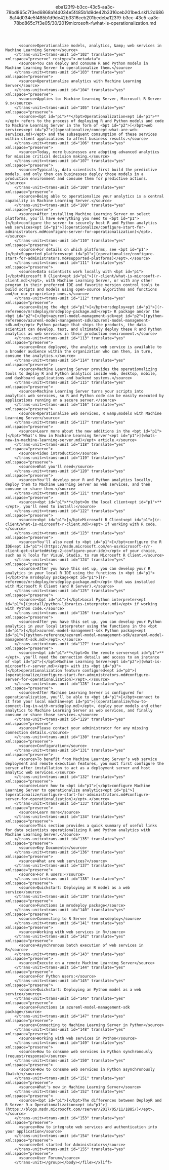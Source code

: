 <?xml version="1.0"?><xliff version="1.2" xmlns="urn:oasis:names:tc:xliff:document:1.2" xmlns:xsi="http://www.w3.org/2001/XMLSchema-instance" xsi:schemaLocation="urn:oasis:names:tc:xliff:document:1.2 xliff-core-1.2-transitional.xsd"><file datatype="xml" original="what-is-operationalization.md" source-language="en-US" target-language="en-US"><header><tool tool-id="mdxliff" tool-name="mdxliff" tool-version="1.0-8ab897d" tool-company="Microsoft" /><xliffext:skl_file_name xmlns:xliffext="urn:microsoft:content:schema:xliffextensions">eba123f9-b3cc-43c5-aa3c-78bd865c7f3ed6868a14d034e5f485b1d9de42b3316ceb201bed.skl</xliffext:skl_file_name><xliffext:version xmlns:xliffext="urn:microsoft:content:schema:xliffextensions">1.2</xliffext:version><xliffext:ms.openlocfilehash xmlns:xliffext="urn:microsoft:content:schema:xliffextensions">d6868a14d034e5f485b1d9de42b3316ceb201bed</xliffext:ms.openlocfilehash><xliffext:ms.sourcegitcommit xmlns:xliffext="urn:microsoft:content:schema:xliffextensions">eba123f9-b3cc-43c5-aa3c-78bd865c7f3e</xliffext:ms.sourcegitcommit><xliffext:ms.lasthandoff xmlns:xliffext="urn:microsoft:content:schema:xliffextensions">05/30/2019</xliffext:ms.lasthandoff><xliffext:ms.openlocfilepath xmlns:xliffext="urn:microsoft:content:schema:xliffextensions">microsoft-r\what-is-operationalization.md</xliffext:ms.openlocfilepath></header><body><group id="content" extype="content"><trans-unit id="101" translate="yes" xml:space="preserve" restype="x-metadata">
          <source>Operationalize models, analytics, &amp; web services in Machine Learning Server</source>
        </trans-unit><trans-unit id="102" translate="yes" xml:space="preserve" restype="x-metadata">
          <source>You can deploy and consume R and Python models in Machine Learning Server to operationalize them.</source>
        </trans-unit><trans-unit id="103" translate="yes" xml:space="preserve">
          <source>Operationalize analytics with Machine Learning Server</source>
        </trans-unit><trans-unit id="104" translate="yes" xml:space="preserve">
          <source>Applies to: Machine Learning Server, Microsoft R Server 9.x</source>
        </trans-unit><trans-unit id="105" translate="yes" xml:space="preserve">
          <source><bpt id="p1">**</bpt>Operationalization<ept id="p1">**</ept> refers to the process of deploying R and Python models and code to Machine Learning Server in the form of <bpt id="p2">[</bpt>web services<ept id="p2">](operationalize/concept-what-are-web-services.md)</ept> and the subsequent consumption of these services within client applications to affect business results.</source>
        </trans-unit><trans-unit id="106" translate="yes" xml:space="preserve">
          <source>Today, more businesses are adopting advanced analytics for mission critical decision making.</source>
        </trans-unit><trans-unit id="107" translate="yes" xml:space="preserve">
          <source>Typically, data scientists first build the predictive models, and only then can businesses deploy those models in a production environment and consume them for predictive actions.</source>
        </trans-unit><trans-unit id="108" translate="yes" xml:space="preserve">
          <source>Being able to operationalize your analytics is a central capability in Machine Learning Server.</source>
        </trans-unit><trans-unit id="109" translate="yes" xml:space="preserve">
          <source>After installing Machine Learning Server on select platforms, you'll have everything you need to <bpt id="p1">[</bpt>configure the server to securely host R and Python analytics web services<ept id="p1">](operationalize/configure-start-for-administrators.md#configure-server-for-operationalization)</ept>.</source>
        </trans-unit><trans-unit id="110" translate="yes" xml:space="preserve">
          <source>For details on which platforms, see <bpt id="p1">[</bpt>Supported platforms<ept id="p1">](operationalize/configure-start-for-administrators.md#supported-platforms)</ept>.</source>
        </trans-unit><trans-unit id="111" translate="yes" xml:space="preserve">
          <source>Data scientists work locally with <bpt id="p1">[</bpt>Microsoft R Client<ept id="p1">](r-client/what-is-microsoft-r-client.md)</ept>, with Machine Learning Server, or with any other program in their preferred IDE and favorite version control tools to build scripts and models using open-source algorithms and functions and/or our proprietary ones.</source>
        </trans-unit><trans-unit id="112" translate="yes" xml:space="preserve">
          <source>Using the <bpt id="p1">[</bpt>mrsdeploy<ept id="p1">](r-reference/mrsdeploy/mrsdeploy-package.md)</ept> R package and/or the <bpt id="p2">[</bpt>azureml-model-management-sdk<ept id="p2">](python-reference/azureml-model-management-sdk/azureml-model-management-sdk.md)</ept> Python package that ships the products, the data scientist can develop, test, and ultimately deploy these R and Python analytics as web services in their production environment.</source>
        </trans-unit><trans-unit id="113" translate="yes" xml:space="preserve">
          <source>Once deployed, the analytic web service is available to a broader audience within the organization who can then, in turn, consume the analytics.</source>
        </trans-unit><trans-unit id="114" translate="yes" xml:space="preserve">
          <source>Machine Learning Server provides the operationalizing tools to deploy R and Python analytics inside web, desktop, mobile, and dashboard applications and backend systems.</source>
        </trans-unit><trans-unit id="115" translate="yes" xml:space="preserve">
          <source>Machine Learning Server turns your scripts into analytics web services, so R and Python code can be easily executed by applications running on a secure server.</source>
        </trans-unit><trans-unit id="116" translate="yes" xml:space="preserve">
          <source>Operationalize web services, R &amp;models with Machine Learning Server</source>
        </trans-unit><trans-unit id="117" translate="yes" xml:space="preserve">
          <source>Learn more about the new additions in the <bpt id="p1">[</bpt>"What's New in Machine Learning Server"<ept id="p1">](whats-new-in-machine-learning-server.md)</ept> article.</source>
        </trans-unit><trans-unit id="118" translate="yes" xml:space="preserve">
          <source>Video introduction</source>
        </trans-unit><trans-unit id="119" translate="yes" xml:space="preserve">
          <source>What you'll need</source>
        </trans-unit><trans-unit id="120" translate="yes" xml:space="preserve">
          <source>You'll develop your R and Python analytics locally, deploy them to Machine Learning Server as web services, and then consume or share them.</source>
        </trans-unit><trans-unit id="121" translate="yes" xml:space="preserve">
          <source><bpt id="p1">**</bpt>On the local client<ept id="p1">**</ept>, you'll need to install:</source>
        </trans-unit><trans-unit id="122" translate="yes" xml:space="preserve">
          <source><bpt id="p1">[</bpt>Microsoft R Client<ept id="p1">](r-client/what-is-microsoft-r-client.md)</ept> if working with R code.</source>
        </trans-unit><trans-unit id="123" translate="yes" xml:space="preserve">
          <source>You'll also need to <bpt id="p1">[</bpt>configure the R IDE<ept id="p1">](https://msdn.microsoft.com/en-us/microsoft-r/r-client-get-started#step-2-configure-your-ide)</ept> of your choice, such as R Tools for Visual Studio, to run Microsoft R Client.</source>
        </trans-unit><trans-unit id="124" translate="yes" xml:space="preserve">
          <source>After you have this set up, you can develop your R analytics in your local R IDE using the functions in <bpt id="p1">[</bpt>the mrsdeploy package<ept id="p1">](r-reference/mrsdeploy/mrsdeploy-package.md)</ept> that was installed with Microsoft R Client (and R Server).</source>
        </trans-unit><trans-unit id="125" translate="yes" xml:space="preserve">
          <source><bpt id="p1">[</bpt>Local Python interpreter<ept id="p1">](install/python-libraries-interpreter.md)</ept> if working with Python code.</source>
        </trans-unit><trans-unit id="126" translate="yes" xml:space="preserve">
          <source>After you have this set up, you can develop your Python analytics in your local interpreter using the functions in the <bpt id="p1">[</bpt>azureml-model-management-sdk Python package<ept id="p1">](python-reference/azureml-model-management-sdk/azureml-model-management-sdk.md)</ept>.</source>
        </trans-unit><trans-unit id="127" translate="yes" xml:space="preserve">
          <source><bpt id="p1">**</bpt>On the remote server<ept id="p1">**</ept>, you'll need the connection details and access to an instance of <bpt id="p2">[</bpt>Machine Learning Server<ept id="p2">](what-is-microsoft-r-server.md)</ept> with its <bpt id="p3">[</bpt>operationalization feature configured<ept id="p3">](operationalize/configure-start-for-administrators.md#configure-server-for-operationalization)</ept>.</source>
        </trans-unit><trans-unit id="128" translate="yes" xml:space="preserve">
          <source>After Machine Learning Server is configured for operationalization, you'll be able to <bpt id="p1">[</bpt>connect to it from your local machine<ept id="p1">](operationalize/how-to-connect-log-in-with-mrsdeploy.md)</ept>, deploy your models and other analytics to Machine Learning Server as web services, and finally consume or share those services.</source>
        </trans-unit><trans-unit id="129" translate="yes" xml:space="preserve">
          <source>Please contact your administrator for any missing connection details.</source>
        </trans-unit><trans-unit id="130" translate="yes" xml:space="preserve">
          <source>Configuration</source>
        </trans-unit><trans-unit id="131" translate="yes" xml:space="preserve">
          <source>To benefit from Machine Learning Server’s web service deployment and remote execution features, you must first configure the server after installation to act as a deployment server and host analytic web services.</source>
        </trans-unit><trans-unit id="132" translate="yes" xml:space="preserve">
          <source>Learn how to <bpt id="p1">[</bpt>configure Machine Learning Server to operationalize analytics<ept id="p1">](operationalize/configure-start-for-administrators.md#configure-server-for-operationalization)</ept>.</source>
        </trans-unit><trans-unit id="133" translate="yes" xml:space="preserve">
          <source>Learn more</source>
        </trans-unit><trans-unit id="134" translate="yes" xml:space="preserve">
          <source>This section provides a quick summary of useful links for data scientists operationalizing R and Python analytics with Machine Learning Server.</source>
        </trans-unit><trans-unit id="135" translate="yes" xml:space="preserve">
          <source>Key Documents</source>
        </trans-unit><trans-unit id="136" translate="yes" xml:space="preserve">
          <source>What are web services?</source>
        </trans-unit><trans-unit id="137" translate="yes" xml:space="preserve">
          <source>For R users:</source>
        </trans-unit><trans-unit id="138" translate="yes" xml:space="preserve">
          <source>Quickstart: Deploying an R model as a web service</source>
        </trans-unit><trans-unit id="139" translate="yes" xml:space="preserve">
          <source>Functions in mrsdeploy package</source>
        </trans-unit><trans-unit id="140" translate="yes" xml:space="preserve">
          <source>Connecting to R Server from mrsdeploy</source>
        </trans-unit><trans-unit id="141" translate="yes" xml:space="preserve">
          <source>Working with web services in R</source>
        </trans-unit><trans-unit id="142" translate="yes" xml:space="preserve">
          <source>Asynchronous batch execution of web services in R</source>
        </trans-unit><trans-unit id="143" translate="yes" xml:space="preserve">
          <source>Execute on a remote Machine Learning Server</source>
        </trans-unit><trans-unit id="144" translate="yes" xml:space="preserve">
          <source>For Python users:</source>
        </trans-unit><trans-unit id="145" translate="yes" xml:space="preserve">
          <source>Quickstart: Deploying an Python model as a web service</source>
        </trans-unit><trans-unit id="146" translate="yes" xml:space="preserve">
          <source>Functions in azureml-model-management-sdk package</source>
        </trans-unit><trans-unit id="147" translate="yes" xml:space="preserve">
          <source>Connecting to Machine Learning Server in Python</source>
        </trans-unit><trans-unit id="148" translate="yes" xml:space="preserve">
          <source>Working with web services in Python</source>
        </trans-unit><trans-unit id="149" translate="yes" xml:space="preserve">
          <source>How to consume web services in Python synchronously (request/response)</source>
        </trans-unit><trans-unit id="150" translate="yes" xml:space="preserve">
          <source>How to consume web services in Python asynchronously (batch)</source>
        </trans-unit><trans-unit id="151" translate="yes" xml:space="preserve">
          <source>What's new in Machine Learning Server</source>
        </trans-unit><trans-unit id="152" translate="yes" xml:space="preserve">
          <source><bpt id="p1">[</bpt>The differences between DeployR and R Server 9.x Operationalization<ept id="p1">](https://blogs.msdn.microsoft.com/rserver/2017/05/11/1885/)</ept>.</source>
        </trans-unit><trans-unit id="153" translate="yes" xml:space="preserve">
          <source>How to integrate web services and authentication into your application</source>
        </trans-unit><trans-unit id="154" translate="yes" xml:space="preserve">
          <source>Get started for Administrators</source>
        </trans-unit><trans-unit id="155" translate="yes" xml:space="preserve">
          <source>User Forum</source>
        </trans-unit></group></body></file></xliff>